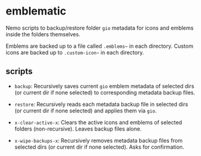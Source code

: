 # emblematic

Nemo scripts to backup/restore folder `gio` metadata for icons and emblems inside the folders themselves.

Emblems are backed up to a file called `.emblems~` in each directory.
Custom icons are backed up to `.custom-icon~` in each directory.

## scripts

- `backup`: Recursively saves current `gio` emblem metadata of selected dirs (or current dir if none selected) to corresponding metadata backup files.

- `restore`: Recursively reads each metadata backup file in selected dirs (or current dir if none selected) and applies them via `gio`.

- `x-clear-active-x`: Clears the active icons and emblems of selected folders (non-recursive). Leaves backup files alone.

- `x-wipe-backups-x`: Recursively removes metadata backup files from selected dirs (or current dir if none selected). Asks for confirmation.

